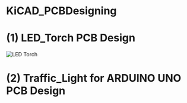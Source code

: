 # KiCAD_PCBDesigning
# (1) LED_Torch PCB Design
![LED Torch](https://github.com/Prerak8880/KiCAD_PCBDesigning/assets/96664052/6596db36-8815-4f0e-b2b9-66b510286ceb)

# (2) Traffic_Light for ARDUINO UNO PCB Design

